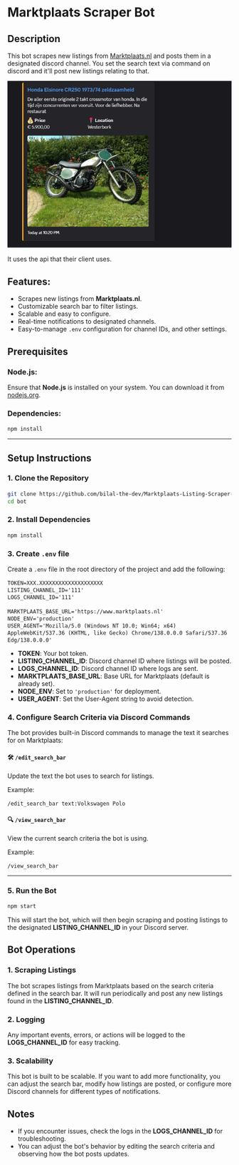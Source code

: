 # Marktplaats Scraper Bot

## Description

This bot scrapes new listings from [Marktplaats.nl](https://www.marktplaats.nl) and posts them in a designated discord channel. You set the search text via command on discord and it'll post new listings relating to that.

![sample](https://github.com/bilal-the-dev/Marktplaats-Listing-Scraper-Discord-Bot/blob/main/click.PNG)

It uses the api that their client uses.

## Features:

- Scrapes new listings from **Marktplaats.nl**.
- Customizable search bar to filter listings.
- Scalable and easy to configure.
- Real-time notifications to designated channels.
- Easy-to-manage `.env` configuration for channel IDs, and other settings.

## Prerequisites

### Node.js:

Ensure that **Node.js** is installed on your system. You can download it from [nodejs.org](https://nodejs.org/).

### Dependencies:

```bash
npm install
```

---

## Setup Instructions

### 1. Clone the Repository

```bash
git clone https://github.com/bilal-the-dev/Marktplaats-Listing-Scraper-Discord-Bot bot
cd bot
```

### 2. Install Dependencies

```bash
npm install
```

### 3. Create `.env` file

Create a `.env` file in the root directory of the project and add the following:

```
TOKEN=XXX.XXXXXXXXXXXXXXXXXXXX
LISTING_CHANNEL_ID='111'
LOGS_CHANNEL_ID='111'

MARKTPLAATS_BASE_URL='https://www.marktplaats.nl'
NODE_ENV='production'
USER_AGENT='Mozilla/5.0 (Windows NT 10.0; Win64; x64) AppleWebKit/537.36 (KHTML, like Gecko) Chrome/138.0.0.0 Safari/537.36 Edg/138.0.0.0'
```

- **TOKEN**: Your bot token.
- **LISTING_CHANNEL_ID**: Discord channel ID where listings will be posted.
- **LOGS_CHANNEL_ID**: Discord channel ID where logs are sent.
- **MARKTPLAATS_BASE_URL**: Base URL for Marktplaats (default is already set).
- **NODE_ENV**: Set to `'production'` for deployment.
- **USER_AGENT**: Set the User-Agent string to avoid detection.

### 4. Configure Search Criteria via Discord Commands

The bot provides built-in Discord commands to manage the text it searches for on Marktplaats:

#### 🛠 `/edit_search_bar`

Update the text the bot uses to search for listings.

Example:

```
/edit_search_bar text:Volkswagen Polo
```

#### 🔍 `/view_search_bar`

View the current search criteria the bot is using.

Example:

```
/view_search_bar
```

---

### 5. Run the Bot

```bash
npm start
```

This will start the bot, which will then begin scraping and posting listings to the designated **LISTING_CHANNEL_ID** in your Discord server.

## Bot Operations

### 1. Scraping Listings

The bot scrapes listings from Marktplaats based on the search criteria defined in the search bar. It will run periodically and post any new listings found in the **LISTING_CHANNEL_ID**.

### 2. Logging

Any important events, errors, or actions will be logged to the **LOGS_CHANNEL_ID** for easy tracking.

### 3. Scalability

This bot is built to be scalable. If you want to add more functionality, you can adjust the search bar, modify how listings are posted, or configure more Discord channels for different types of notifications.

## Notes

- If you encounter issues, check the logs in the **LOGS_CHANNEL_ID** for troubleshooting.
- You can adjust the bot's behavior by editing the search criteria and observing how the bot posts updates.
